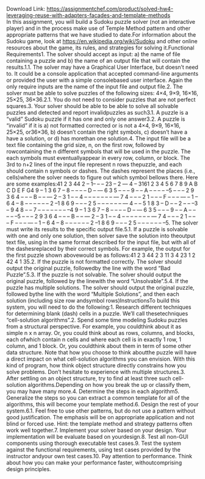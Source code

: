 Download Link: https://assignmentchef.com/product/solved-hw4-leveraging-reuse-with-adapters-facades-and-template-methods
<br>
In this assignment, you will build a Sudoku puzzle solver (not an interactive player) and in the process make use of Temple Method pattern and other appropriate patterns that we have studied to date.For information about the Sudoku game, look at https://en.wikipedia.org/wiki/Sudoku and other online resources about the game, its rules, and strategies for solving it.Functional Requirements1. The solver should accept as input: a) the name of file containing a puzzle and b) the name of an output file that will contain the results.1.1. The solver may have a Graphical User Interface, but doesn’t need to. It could be a console application that accepted command-line arguments or provided the user with a simple consolebased user interface. Again the only require inputs are the name of the input file and output file.2. The solver must be able to solve puzzles of the following sizes: 4×4, 9×9, 16×16, 25×25, 36×36.2.1. You do not need to consider puzzles that are not perfect squares.3. Your solver should be able to be able to solve all solvable puzzles and detected and report invalidpuzzles as such3.1. A puzzle is a “valid” Sudoku puzzle if it has one and only one answer3.2. A puzzle is “invalid” if it is a) not formatted corrected or is not a 4×4, 9×9, 16×16, 25×25, or36×36, b) doesn’t contain the right symbols, c) doesn’t have a have a solution, or d) has morethan one solution.4. The input file will be a text file containing the grid size, n, on the first row, followed by rowcontaining the n different symbols that will be used in the puzzle. The each symbols must eventuallyappear in every row, column, or block. The 3rd to n+2 lines of the input file represent n rows thepuzzle, and each should contain n symbols or dashes. The dashes represent the places (i.e., cells)where the solver needs to figure out which symbol bellows there. Here are some examples:41 2 3 44 2 – 1– – – 23 – 2 –– 4 – 3161 2 3 4 5 6 7 8 9 A B C D E F G4 9 – 1 3 6 7 – 8 – – – – D – –– 6 3 5 – – – 9 – – A – – – – –5 – – – 2 9 3 6 4 – – – B – – –– 2 – 3 1 – – 4 – – – – – – – –– 7 4 – – – 2 1 – – – F – – – –– – 1 – 6 4 – 8 – – – – – – 2 –1 8 6 9 – – – 2 5 – – – – – – –– 4 – – 5 1 8 3 – D – – 2 – – –3 – 9 4 8 – – 7 – – – – – – – –4 9 – 1 3 6 7 – 8 – – – – D – –– 6 3 5 – – – 9 – – A – – – – –5 – – – 2 9 3 6 4 – – – B – – –– 2 – 3 1 – – 4 – – – – – – – –– 7 4 – – – 2 1 – – – F – – – –– – 1 – 6 4 – 8 – – – – – – 2 –1 8 6 9 – – – 2 5 – – – – – – –5. The solver must write its results to the specific output file.5.1. If a puzzle is solvable with one and only one solution, then solver save the solution into theoutput text file, using in the same format described for the input file, but with all of the dashesreplaced by their correct symbols. For example, the output for the first puzzle shown abovewould be as follows:41 2 3 44 2 3 11 3 4 23 1 2 42 4 1 35.2. If the puzzle is not formatted correctly. The solver should output the original puzzle, followedby the line with the word “Bad Puzzle”.5.3. If the puzzle is not solvable. The solver should output the original puzzle, followed by the linewith the word “Unsolvable”.5.4. If the puzzle has multiple solutions. The solver should output the original puzzle, followed bythe line with the word “Multiple Solutions”, and then each solution (including size row andsymbol rows)InstructionsTo build this system, you will need to do the following:1. Research different techniques for determining blank (dash) cells in a puzzle. We’ll call thesetechniques “cell-solution algorithms”.2. Spend some time modeling Sudoku puzzles from a structural perspective. For example, you couldthink about it as simple n x n array. Or, you could think about as rows, columns, and blocks, each ofwhich contain n cells and where each cell is in exactly 1 row, 1 column, and 1 block. Or, you couldthink about them in term of some other data structure. Note that how you choose to think aboutthe puzzle will have a direct impact on what cell-solution algorithms you can envision. With this kind of program, how think object structure directly constrains how you solve problems. Don’t hesitate to experience with multiple structures.3. After settling on an object structure, try to find at least three such cell-solution algorithms.Depending on how you break the up or classify them, you may have many more.4. Determine the steps in each algorithm5. Generalize the steps so you can extract a common template for all of the algorithms, this will become your template method.6. Design the rest of your system.6.1. Feel free to use other patterns, but do not use a pattern without good justification. The emphasis will be on appropriate application and not blind or forced use. Hint: the template method and strategy patterns often work well together.7. Implement your solver based on your design. Your implementation will be evaluate based on yourdesign.8. Test all non-GUI components using thorough executable test cases.9. Test the system against the functional requirements, using test cases provided by the instructor andyour own test cases.10. Pay attention to performance. Think about how you can make your performance faster, withoutcomprising design principles.